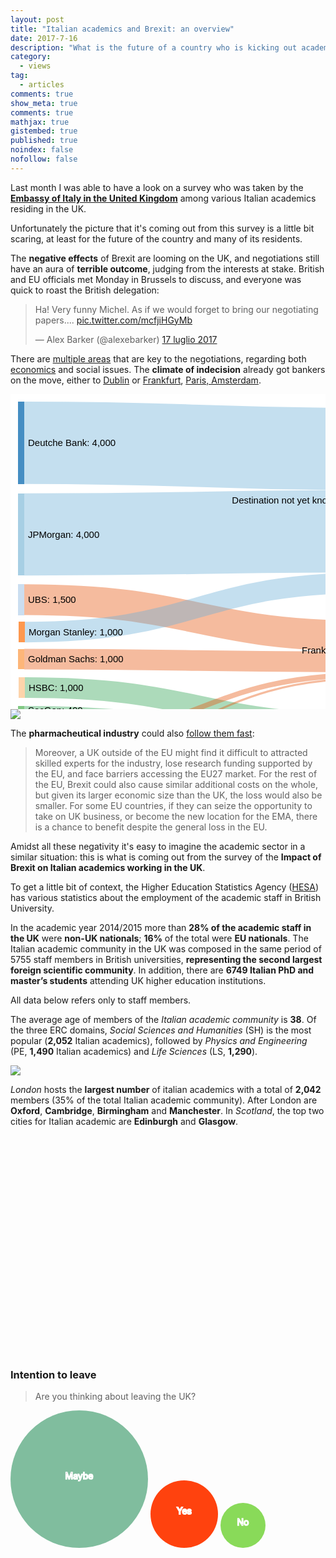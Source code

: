```yaml
---
layout: post
title: "Italian academics and Brexit: an overview"
date: 2017-7-16
description: "What is the future of a country who is kicking out academics?"
category:
  - views
tag:
  - articles
comments: true
show_meta: true
comments: true
mathjax: true
gistembed: true
published: true
noindex: false
nofollow: false
---
```


Last month I was able to have a look on a survey who was taken by the [**Embassy of Italy in the United Kingdom**](http://www.conslondra.esteri.it/consolato_londra/it/) among various Italian academics residing in the UK.

<!--more-->

Unfortunately the picture that it's coming out from this survey is a little bit scaring, at least for the future of the country and many of its residents.

The **negative effects** of Brexit are looming on the UK, and negotiations still have an aura of **terrible outcome**, judging from the interests at stake. British and EU officials met Monday in Brussels to discuss, and everyone was quick to roast the British delegation:

<blockquote class="twitter-tweet" data-lang="it"><p lang="en" dir="ltr">Ha! Very funny Michel. As if we would forget to bring our negotiating papers.... <a href="https://t.co/mcfjiHGyMb">pic.twitter.com/mcfjiHGyMb</a></p>&mdash; Alex Barker (@alexebarker) <a href="https://twitter.com/alexebarker/status/886868644935979008">17 luglio 2017</a></blockquote>
<script async src="//platform.twitter.com/widgets.js" charset="utf-8"></script>

There are [multiple areas](https://www.theguardian.com/politics/ng-interactive/2017/jul/20/where-are-we-up-to-in-these-brexit-talks) that are key to the negotiations, regarding both [economics](https://www.theguardian.com/politics/2017/jul/20/eu-calls-on-uk-to-urgently-make-offer-on-divorce-bill?utm_content=buffer1a3c6&utm_medium=social&utm_source=twitter.com&utm_campaign=buffer) and social issues. The **climate of indecision** already got bankers on the move, either to [Dublin](https://www.theguardian.com/politics/2017/jun/29/ireland-says-dozen-london-based-banks-to-relocate-to-dublin-over-brexit?CMP=share_btn_fb&utm_content=buffere4162&utm_medium=social&utm_source=twitter.com&utm_campaign=buffer) or [Frankfurt](https://www.bloomberg.com/news/articles/2017-07-17/citigroup-said-to-choose-frankfurt-as-new-european-trading-hub?utm_content=buffer730bf&utm_medium=social&utm_source=facebook.com&utm_campaign=buffer), [Paris, Amsterdam](http://bruegel.org/2017/02/brexit-and-the-european-financial-system-mapping-markets-players-and-jobs/).

<div class="mobileHide">
<svg id="sankey_svg" height="600" width="600" xmlns="http://www.w3.org/2000/svg" version="1.1" style="background-color: #ffffff"><title>UK Banking Jobs Movement</title><!-- Generated with SankeyMATIC on Tue Jul 25 2017 14:29:30 GMT+0100 (ora legale GMT)--><g><rect width="100%" height="100%" fill="rgb(255, 255, 255)"></rect><g transform="translate(12,12)"><g><path class="link" d="M10,65.82089552238806C288,65.82089552238806 288,75.82089552238804 566,75.82089552238804" style="fill: none; stroke-width: 131.642; stroke: rgb(107, 174, 214); stroke-opacity: 0.4;"><title>Deutche Bank → Destination not yet known 4,000</title></path><path class="link" d="M10,212.46268656716416C288,212.46268656716416 288,207.46268656716416 566,207.46268656716416" style="fill: none; stroke-width: 131.642; stroke: rgb(107, 174, 214); stroke-opacity: 0.4;"><title>JPMorgan → Destination not yet known 4,000</title></path><path class="link" d="M10,316.8768656716418C288,316.8768656716418 288,375.35054988216814 566,375.35054988216814" style="fill: none; stroke-width: 49.3657; stroke: rgb(230, 85, 13); stroke-opacity: 0.4;"><title>UBS → Frankfurt 1,500</title></path><path class="link" d="M11,368.73880597014926C288.5,368.73880597014926 288.5,289.73880597014926 566,289.73880597014926" style="fill: none; stroke-width: 32.9104; stroke: rgb(107, 174, 214); stroke-opacity: 0.4;"><title>Morgan Stanley → Destination not yet known 1,000</title></path><path class="link" d="M10,412.0149253731343C288,412.0149253731343 288,416.48860958366066 566,416.48860958366066" style="fill: none; stroke-width: 32.9104; stroke: rgb(230, 85, 13); stroke-opacity: 0.4;"><title>Goldman Sachs → Frankfurt 1,000</title></path><path class="link" d="M11,457.44402985074623C288.5,457.44402985074623 288.5,515.7297441364606 566,515.7297441364606" style="fill: none; stroke-width: 32.9104; stroke: rgb(49, 163, 84); stroke-opacity: 0.4;"><title>HSBC → Paris 1,000</title></path><path class="link" d="M10,493.4813432835821C288,493.4813432835821 288,538.7670575692964 566,538.7670575692964" style="fill: none; stroke-width: 13.1642; stroke: rgb(49, 163, 84); stroke-opacity: 0.4;"><title>SocGen → Paris 400</title></path><path class="link" d="M10,544.5839552238805C288,544.5839552238805 288,437.0576394344069 566,437.0576394344069" style="fill: none; stroke-width: 8.22761; stroke: rgb(230, 85, 13); stroke-opacity: 0.4;"><title>CityGroup → Frankfurt 250</title></path><path class="link" d="M10,517.5317164179104C288,517.5317164179104 288,573.5317164179104 566,573.5317164179104" style="fill: none; stroke-width: 4.93657; stroke: rgb(117, 107, 177); stroke-opacity: 0.4;"><title>Barclays → Dublin 150</title></path><path class="link" d="M10,574.3432835820895C288,574.3432835820895 288,442.81696779261586 566,442.81696779261586" style="fill: none; stroke-width: 3.29104; stroke: rgb(230, 85, 13); stroke-opacity: 0.4;"><title>Nomura → Frankfurt 100</title></path></g><g><g class="node" transform="translate(0,0)"><rect height="131.6417910447761" width="10" id="r0" shape-rendering="crispEdges" style="fill: rgb(49, 130, 189); fill-opacity: 0.9; stroke-width: 0; stroke: rgb(24, 63, 92);"><title>Deutche Bank 4,000</title></rect><text x="16" y="65.82089552238806" dy=".35em" text-anchor="start" style="stroke-width: 0; font-family: sans-serif; font-size: 15px; font-weight: 400; fill: rgb(0, 0, 0);">Deutche Bank: 4,000</text></g><g class="node" transform="translate(566,9.999999999999986)"><rect height="296.19402985074623" width="10" id="r1" shape-rendering="crispEdges" style="fill: rgb(107, 174, 214); fill-opacity: 0.9; stroke-width: 0; stroke: rgb(52, 85, 104);"><title>Destination not yet known 9,000</title></rect><text x="-6" y="148.09701492537312" dy=".35em" text-anchor="end" style="stroke-width: 0; font-family: sans-serif; font-size: 15px; font-weight: 400; fill: rgb(0, 0, 0);">Destination not yet known: 9,000</text></g><g class="node" transform="translate(0,146.6417910447761)"><rect height="131.6417910447761" width="10" id="r2" shape-rendering="crispEdges" style="fill: rgb(158, 202, 225); fill-opacity: 0.9; stroke-width: 0; stroke: rgb(77, 98, 110);"><title>JPMorgan 4,000</title></rect><text x="16" y="65.82089552238806" dy=".35em" text-anchor="start" style="stroke-width: 0; font-family: sans-serif; font-size: 15px; font-weight: 400; fill: rgb(0, 0, 0);">JPMorgan: 4,000</text></g><g class="node" transform="translate(566,350.6677140612726)"><rect height="93.79477611940298" width="10" id="r4" shape-rendering="crispEdges" style="fill: rgb(230, 85, 13); fill-opacity: 0.9; stroke-width: 0; stroke: rgb(112, 41, 6);"><title>Frankfurt 2,850</title></rect><text x="-6" y="46.89738805970149" dy=".35em" text-anchor="end" style="stroke-width: 0; font-family: sans-serif; font-size: 15px; font-weight: 400; fill: rgb(0, 0, 0);">Frankfurt: 2,850</text></g><g class="node" transform="translate(566,499.27452025586354)"><rect height="46.07462686567164" width="10" id="r8" shape-rendering="crispEdges" style="fill: rgb(49, 163, 84); fill-opacity: 0.9; stroke-width: 0; stroke: rgb(24, 79, 41);"><title>Paris 1,400</title></rect><text x="-6" y="23.03731343283582" dy=".35em" text-anchor="end" style="stroke-width: 0; font-family: sans-serif; font-size: 15px; font-weight: 400; fill: rgb(0, 0, 0);">Paris: 1,400</text></g><g class="node" transform="translate(566,571.0634328358209)"><rect height="4.936567164179104" width="10" id="r12" shape-rendering="crispEdges" style="fill: rgb(117, 107, 177); fill-opacity: 0.9; stroke-width: 0; stroke: rgb(57, 52, 86);"><title>Dublin 150</title></rect><text x="-6" y="2.468283582089552" dy=".35em" text-anchor="end" style="stroke-width: 0; font-family: sans-serif; font-size: 15px; font-weight: 400; fill: rgb(0, 0, 0);">Dublin: 150</text></g><g class="node" transform="translate(0,292.19402985074623)"><rect height="49.36567164179104" width="10" id="r3" shape-rendering="crispEdges" style="fill: rgb(198, 219, 239); fill-opacity: 0.9; stroke-width: 0; stroke: rgb(97, 107, 117);"><title>UBS 1,500</title></rect><text x="16" y="24.68283582089552" dy=".35em" text-anchor="start" style="stroke-width: 0; font-family: sans-serif; font-size: 15px; font-weight: 400; fill: rgb(0, 0, 0);">UBS: 1,500</text></g><g class="node" transform="translate(1,352.2835820895522)"><rect height="32.91044776119403" width="10" id="r5" shape-rendering="crispEdges" style="fill: rgb(253, 141, 60); fill-opacity: 0.9; stroke-width: 0; stroke: rgb(123, 69, 29);"><title>Morgan Stanley 1,000</title></rect><text x="16" y="16.455223880597014" dy=".35em" text-anchor="start" style="stroke-width: 0; font-family: sans-serif; font-size: 15px; font-weight: 400; fill: rgb(0, 0, 0);">Morgan Stanley: 1,000</text></g><g class="node" transform="translate(0,395.5597014925373)"><rect height="32.91044776119403" width="10" id="r6" shape-rendering="crispEdges" style="fill: rgb(253, 174, 107); fill-opacity: 0.9; stroke-width: 0; stroke: rgb(123, 85, 52);"><title>Goldman Sachs 1,000</title></rect><text x="16" y="16.455223880597014" dy=".35em" text-anchor="start" style="stroke-width: 0; font-family: sans-serif; font-size: 15px; font-weight: 400; fill: rgb(0, 0, 0);">Goldman Sachs: 1,000</text></g><g class="node" transform="translate(1,440.9888059701492)"><rect height="32.91044776119403" width="10" id="r7" shape-rendering="crispEdges" style="fill: rgb(253, 208, 162); fill-opacity: 0.9; stroke-width: 0; stroke: rgb(123, 101, 79);"><title>HSBC 1,000</title></rect><text x="16" y="16.455223880597014" dy=".35em" text-anchor="start" style="stroke-width: 0; font-family: sans-serif; font-size: 15px; font-weight: 400; fill: rgb(0, 0, 0);">HSBC: 1,000</text></g><g class="node" transform="translate(0,486.89925373134326)"><rect height="13.164179104477611" width="10" id="r9" shape-rendering="crispEdges" style="fill: rgb(116, 196, 118); fill-opacity: 0.9; stroke-width: 0; stroke: rgb(56, 96, 57);"><title>SocGen 400</title></rect><text x="16" y="6.582089552238806" dy=".35em" text-anchor="start" style="stroke-width: 0; font-family: sans-serif; font-size: 15px; font-weight: 400; fill: rgb(0, 0, 0);">SocGen: 400</text></g><g class="node" transform="translate(0,515.0634328358209)"><rect height="4.936567164179104" width="10" id="r11" shape-rendering="crispEdges" style="fill: rgb(199, 233, 192); fill-opacity: 0.9; stroke-width: 0; stroke: rgb(97, 114, 94);"><title>Barclays 150</title></rect><text x="16" y="2.468283582089552" dy=".35em" text-anchor="start" style="stroke-width: 0; font-family: sans-serif; font-size: 15px; font-weight: 400; fill: rgb(0, 0, 0);">Barclays: 150</text></g><g class="node" transform="translate(0,572.6977611940298)"><rect height="3.291044776119403" width="10" id="r13" shape-rendering="crispEdges" style="fill: rgb(158, 154, 200); fill-opacity: 0.9; stroke-width: 0; stroke: rgb(77, 75, 97);"><title>Nomura 100</title></rect><text x="16" y="1.6455223880597014" dy=".35em" text-anchor="start" style="stroke-width: 0; font-family: sans-serif; font-size: 15px; font-weight: 400; fill: rgb(0, 0, 0);">Nomura: 100</text></g><g class="node" transform="translate(0,540.4701492537313)"><rect height="8.227611940298507" width="10" id="r10" shape-rendering="crispEdges" style="fill: rgb(161, 217, 155); fill-opacity: 0.9; stroke-width: 0; stroke: rgb(78, 106, 75);"><title>CityGroup 250</title></rect><text x="16" y="4.1138059701492535" dy=".35em" text-anchor="start" style="stroke-width: 0; font-family: sans-serif; font-size: 15px; font-weight: 400; fill: rgb(0, 0, 0);">CityGroup: 250</text></g></g></g></g></svg>
</div>

<div class="mobileShow">
<img src="https://damianobacci.github.io/images/media/uk-banking-jobs.png">
</div>

The **pharmacheutical industry** could also [follow them fast](http://bruegel.org/2017/05/pharmaceutical-industry-at-risk-from-brexit/):

> Moreover, a UK outside of the EU might find it difficult to attracted skilled experts for the industry, lose research funding supported by the EU, and face barriers accessing the EU27 market. For the rest of the EU, Brexit could also cause similar additional costs on the whole, but given its larger economic size than the UK, the loss would also be smaller. For some EU countries, if they can seize the opportunity to take on UK business, or become the new location for the EMA, there is a chance to benefit despite the general loss in the EU.

Amidst all these negativity it's easy to imagine the academic sector in a similar situation: this is what is coming out from the survey of the **Impact of Brexit on Italian academics working in the UK**.

To get a little bit of context, the Higher Education Statistics Agency ([HESA](https://www.hesa.ac.uk/data-and-analysis/staff)) has various statistics about the employment of the academic staff in British University.

In the academic year 2014/2015 more than **28% of the academic staff in the UK** were **non-UK nationals**; **16%** of the total were **EU nationals**. The  Italian academic community in the UK was composed in the same period of 5755  staff  members  in British  universities, **representing the  second largest foreign scientific community**. In addition, there are **6749 Italian PhD and master’s students** attending UK higher education institutions.

All data below refers only to staff members.

The average age of members of the *Italian  academic  community*  is  **38**. Of the three ERC domains, *Social Sciences and Humanities* (SH) is the most popular (**2,052** Italian academics), followed by *Physics and Engineering* (PE, **1,490** Italian academics) and *Life Sciences* (LS, **1,290**).

<div class="mobileHide">
<div id="pieChart"></div>
<script src="https://cdnjs.cloudflare.com/ajax/libs/d3/4.7.2/d3.min.js"></script>
<script src="https://damianobacci.github.io/files/d3pie.min.js"></script>
<script>
var pie = new d3pie("pieChart", {
	"header": {
		"title": {
			"text": "Italian staff in UK: Distribution by ERC macro area",
			"fontSize": 22,
			"font": "verdana"
		},
		"subtitle": {
			"color": "#999999",
			"fontSize": 10,
			"font": "verdana"
		},
		"titleSubtitlePadding": 12
	},
	"footer": {
		"color": "#999999",
		"fontSize": 11,
		"font": "open sans",
		"location": "bottom-center"
	},
	"size": {
		"canvasHeight": 400,
		"canvasWidth": 590,
		"pieInnerRadius": "44%",
		"pieOuterRadius": "96%"
	},
	"data": {
		"content": [
			{
				"label": "Social Sciences and Humanities",
				"value": 2052,
				"color": "#7e3838"
			},
			{
				"label": "Physics and Engineering",
				"value": 1490,
				"color": "#3b7e38"
			},
			{
				"label": "Life Sciences",
				"value": 1290,
				"color": "#c1c52f"
			}
		]
	},
	"labels": {
		"outer": {
			"pieDistance": 32
		},
		"inner": {
			"format": "value"
		},
		"mainLabel": {
			"color": "#2f2c2c",
			"font": "verdana"
		},
		"percentage": {
			"color": "#e1e1e1",
			"font": "verdana",
			"decimalPlaces": 0
		},
		"value": {
			"color": "#ffffff",
			"font": "verdana"
		},
		"lines": {
			"enabled": true,
			"color": "#cccccc"
		},
		"truncation": {
			"enabled": true
		}
	},
	"effects": {
		"pullOutSegmentOnClick": {
			"effect": "linear",
			"speed": 400,
			"size": 8
		}
	}
});
</script>
</div>

<div class="mobileShow">
<img src="https://damianobacci.github.io/images/media/it-academics.png">
</div>

*London* hosts the **largest number** of italian academics with a total of **2,042** members (35% of the total Italian academic community). After London are **Oxford**, **Cambridge**, **Birmingham** and **Manchester**. In *Scotland*, the top two cities for Italian academic are **Edinburgh** and **Glasgow**.

<script src="https://code.highcharts.com/highcharts.js"></script>
<script src="https://code.highcharts.com/modules/exporting.js"></script>

<div id="container" style="min-width:630px; height: 350px; margin: 0 auto"></div>

<script>
Highcharts.chart('container', {
    chart: {
        type: 'column'
    },
    title: {
        text: 'Italian staff in UK universities: number by city'
    },
    xAxis: {
        type: 'category',
        labels: {
            rotation: -45,
            style: {
                fontSize: '13px',
                fontFamily: 'Verdana, sans-serif'
            }
        }
    },
    yAxis: {
        min: 0,
        title: {
            text: 'Numbers'
        }
    },
    legend: {
        enabled: false
    },
    tooltip: {
        pointFormat: 'Italian staff in 20014/2015: <b>{point.y:.1f}</b>'
    },
    series: [{
        name: 'Number',
        data: [
            ['London', 2042],
            ['Oxford', 333],
            ['Cambridge', 269],
            ['Birmingham', 240],
            ['Manchester', 195],
            ['Edimburgh', 163],
            ['Glasgow', 151],
            ['Notthingham', 137],
            ['Southampton', 128],
            ['Bristol', 118],
            ['Liverpool', 97],
            ['Brighton', 92],
            ['Leicester', 91],
            ['Leeds', 89],
            ['Newcastle', 82],
            ['Kent', 79],
            ['Cardiff', 78],
            ['Milton Keynes', 74],
            ['Reading', 71],
            ['Durham', 66],
            ['Aberdeen', 62],
            ['Belfast', 60],
            ['Bath', 58]
        ],
        dataLabels: {
            enabled: true,
            rotation: -90,
            color: '#FFFFFF',
            align: 'right',
            format: '{point.y:.1f}', // one decimal
            y: 10, // 10 pixels down from the top
            style: {
                fontSize: '13px',
                fontFamily: 'Verdana, sans-serif'
            }
        }
    }]
});
</script>


### Intention to leave

> Are you thinking about leaving the UK?

<div>

<svg width="220" height="220">
<circle cx="110" cy="110" r="110" fill="#80BD9E" />
<text x="50%" y="50%" text-anchor="middle" stroke="#fff" stroke-width="1.7px">Maybe</text>
</svg>

<svg width="108" height="108">
<circle cx="54" cy="54" r="54" fill="#FF420E" />
<text x="50%" y="50%" text-anchor="middle" stroke="#fff" stroke-width="2px">Yes</text>
</svg>

<svg width="72" height="72">
<circle cx="36" cy="36" r="36" fill="#89DA59" />
<text x="50%" y="50%" text-anchor="middle" stroke="#fff" stroke-width="1.7px">No</text>
</svg>
</div>


<div class="mobileHide">
<svg id="grafico" width="590" height="300"></svg>
<script src="https://d3js.org/d3.v4.min.js"></script>
<script>

var chart1 = d3.select("#grafico"),
    margin = {top: 20, right: 20, bottom: 30, left: 40},
    width = +chart1.attr("width") - margin.left - margin.right,
    height = +chart1.attr("height") - margin.top - margin.bottom,
    g = chart1.append("g").attr("transform", "translate(" + margin.left + "," + margin.top + ")");

var x0 = d3.scaleBand()
    .rangeRound([0, width])
    .paddingInner(0.1);

var x1 = d3.scaleBand()
    .padding(0.05);

var y = d3.scaleLinear()
    .rangeRound([height, 0]);

var z = d3.scaleOrdinal()
    .range(["#444c5c", "#ce5a47", "#78a5a3"]);

d3.csv("https://damianobacci.github.io/files/data.csv", function(d, i, columns) {
  for (var i = 1, n = columns.length; i < n; ++i) d[columns[i]] = +d[columns[i]];
  return d;
}, function(error, data) {
  if (error) throw error;

  var keys = data.columns.slice(1);

  x0.domain(data.map(function(d) { return d.State; }));
  x1.domain(keys).rangeRound([0, x0.bandwidth()]);
  y.domain([0, d3.max(data, function(d) { return d3.max(keys, function(key) { return d[key]; }); })]).nice();

  g.append("g")
    .selectAll("g")
    .data(data)
    .enter().append("g")
      .attr("transform", function(d) { return "translate(" + x0(d.State) + ",0)"; })
    .selectAll("rect")
    .data(function(d) { return keys.map(function(key) { return {key: key, value: d[key]}; }); })
    .enter().append("rect")
      .attr("x", function(d) { return x1(d.key); })
      .attr("y", function(d) { return y(d.value); })
      .attr("width", x1.bandwidth())
      .attr("height", function(d) { return height - y(d.value); })
      .attr("fill", function(d) { return z(d.key); });

  g.append("g")
      .attr("class", "axis")
      .attr("transform", "translate(0," + height + ")")
      .call(d3.axisBottom(x0));

  g.append("g")
      .attr("class", "axis")
      .call(d3.axisLeft(y).ticks(null, "s"))
    .append("text")
      .attr("x", 2)
      .attr("y", y(y.ticks().pop()) + 0.5)
      .attr("dy", "0.32em")
      .attr("fill", "#000")
      .attr("font-weight", "bold")
      .attr("text-anchor", "start")
      .text("Pct %");

  var legend = g.append("g")
      .attr("font-family", "sans-serif")
      .attr("font-size", 10)
      .attr("text-anchor", "end")
    .selectAll("g")
    .data(keys.slice().reverse())
    .enter().append("g")
      .attr("transform", function(d, i) { return "translate(0," + i * 20 + ")"; });

  legend.append("rect")
      .attr("x", width - 19)
      .attr("width", 19)
      .attr("height", 19)
      .attr("fill", z);

  legend.append("text")
      .attr("x", width - 24)
      .attr("y", 9.5)
      .attr("dy", "0.32em")
      .text(function(d) { return d; });
});

</script>
</div>
